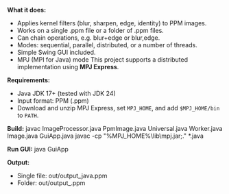 **What it does:**
- Applies kernel filters (blur, sharpen, edge, identity) to PPM images.
- Works on a single .ppm file or a folder of .ppm files.
- Can chain operations, e.g. blur+edge or blur,edge.
- Modes: sequential, parallel, distributed, or a number of threads.
- Simple Swing GUI included.
- MPJ (MPI for Java) mode
This project supports a distributed implementation using **MPJ Express**.

**Requirements:**
- Java JDK 17+ (tested with JDK 24)
- Input format: PPM (.ppm)
- Download and unzip MPJ Express, set `MPJ_HOME`, and add `$MPJ_HOME/bin` to `PATH`.

**Build:**
javac ImageProcessor.java PpmImage.java Universal.java Worker.java Image.java GuiApp.java
javac -cp "%MPJ_HOME%\lib\mpj.jar;." *.java

**Run GUI:**
java GuiApp

**Output:**
- Single file: out/output_java<threads>.ppm
- Folder: out/output_<originalName>.ppm

